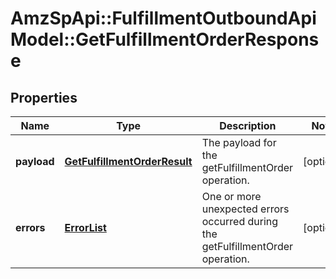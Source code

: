 # AmzSpApi::FulfillmentOutboundApiModel::GetFulfillmentOrderResponse

## Properties
Name | Type | Description | Notes
------------ | ------------- | ------------- | -------------
**payload** | [**GetFulfillmentOrderResult**](GetFulfillmentOrderResult.md) | The payload for the getFulfillmentOrder operation. | [optional] 
**errors** | [**ErrorList**](ErrorList.md) | One or more unexpected errors occurred during the getFulfillmentOrder operation. | [optional] 


